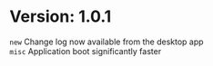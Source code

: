Version: 1.0.1
===============
<code>new</code> Change log now available from the desktop app<br>
<code>misc</code> Application boot significantly faster<br>
